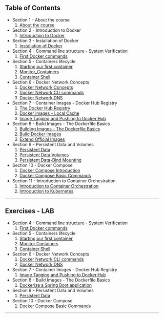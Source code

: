 ## Table of Contents

 - Section 1 - About the course
   1. [About the course](web_D_S01_L01_About_the_course.html)  
 - Section 2 - Introduction to Docker
   1. [Introduction to Docker](web_D_S02_L01_Introduction_to_Docker.html)  
 - Section 3 - Installation of Docker
   1. [Installation of Docker](web_D_S03_L01_Installation_of_Docker.html)  
 - Section 4 - Command line structure - System Verification
   1. [First Docker commands](web_D_S04_L01_First_Docker_commands.html)
 - Section 5 - Containers lifecycle
   1. [Starting our first container](web_D_S05_L01_Starting_our_first_container.html)
   1. [Monitor_Containers](web_D_S05_L02_Monitor_Containers.html)
   1. [Container Shell](web_D_S05_L03_Container_Shell.html)
 - Section 6 - Docker Network Concepts
   1. [Docker Network Concepts](web_D_S06_L01_Docker_Network_Concepts.html)
   1. [Docker Network CLI commands](web_D_S06_L02_Docker_Network_CLI_commands.html)
   1. [Docker Network DNS](web_D_S06_L03_Docker_Network_DNS.html)
 - Section 7 - Container Images - Docker Hub Registry
   1. [The Docker Hub Registry](web_D_S07_L02_The_Docker_Hub_Registry.html)
   1. [Docker images - Local Cache](web_D_S07_L03_Docker_images-Local_Cache.html)
   1. [Image Tagging and Pushing to Docker Hub](web_D_S07_L04_Image_Tagging_and-Pushing_to_Docker_Hub.html)
 - Section 8 - Build Images - The Dockerfile Basics 
   1. [Building Images - The Dockerfile Basics](web_D_S08_L01_Building_Images-The_Dockerfile_Basics.html)
   1. [Build Docker Images](web_D_S08_L02_Build_Docker_Images.html)
   1. [Extend Official Images](web_D_S08_L03_Extend_Official_Images.html)
 - Section 9 - Persistent Data and Volumes
   1. [Persistent Data](web_D_S09_L01_Persistent_Data.html)
   1. [Persistent Data Volumes](web_D_S09_L02_Persistent_Data_Volumes.html)
   1. [Persistent Data-Bind Mounting](web_D_S09_L03_Persistent_Data-Bind_Mounting.html)
 - Section 10 - Docker Compose
   1. [Docker Compose Introduction](web_D_S10_L01_Docker_Compose_Introduction.html)
   1. [Docker Compose Basic Commands](web_D_S10_L02_Docker_Compose_Basic_Commands.html)
 - Section 11 - Introduction to Container Orchestration
   1. [Introduction to Container Orchestration](web_D_S11_L01_Introduction_to_Container_Orchestration.html)
   1. [Introduction to Kubernetes](web_D_S11_L02_Introduction_to_Kubernetes.html)

---

## Exercises - LAB 
 - Section 4 - Command line structure - System Verification  
   1. [First Docker commands](https://github.com/gerassimos/dgs19/blob/master/exercises/D_S4_L1_First_Docker_commands_ex.md)
 - Section 5 - Containers lifecycle  
   1. [Starting our first container](https://github.com/gerassimos/dgs19/blob/master/exercises/D_S5_L1_Starting_our_first_container_lab.md)
   1. [Monitor Containers](https://github.com/gerassimos/dgs19/blob/master/exercises/D_S5_L2_Monitor_Containers_ex.md)
   1. [Container Shell](https://github.com/gerassimos/dgs19/blob/master/exercises/D_S5_L3_Container_Shell_ex.md)
 - Section 6 - Docker Network Concepts   
   1. [Docker Network CLI commands](https://github.com/gerassimos/dgs19/blob/master/exercises/D_S6_L2_Docker_Network_CLI_commands_ex.md)
   1. [Docker Network DNS](https://github.com/gerassimos/dgs19/blob/master/exercises/D_S6_L3_Docker_Network_DNS_lab.md)
 - Section 7 - Container Images - Docker Hub Registry   
   1. [Image Tagging and Pushing to Docker Hub](https://github.com/gerassimos/dgs19/blob/master/exercises/D_S7_L4_Image_Tagging_and-Pushing_to_Docker_Hub_ex.md)
 - Section 8 - Build Images - The Dockerfile Basics   
   1. [Dockerize a Spring Boot application](https://github.com/gerassimos/dgs19/blob/master/exercises/D_S8_L3_Dockerize_a_Spring_Boot_application.md)
 - Section 9 - Persistent Data and Volumes   
   1. [Persistent Data](https://github.com/gerassimos/dgs19/blob/master/exercises/D_S9_L3_Persistent_Data_LAB.md)
 - Section 10 - Docker Compose   
   1. [Docker Compose Basic Commands](https://github.com/gerassimos/dgs19/blob/master/exercises/D_S10_L02_Docker_Compose_Basic_Commands_LAB.md)

---